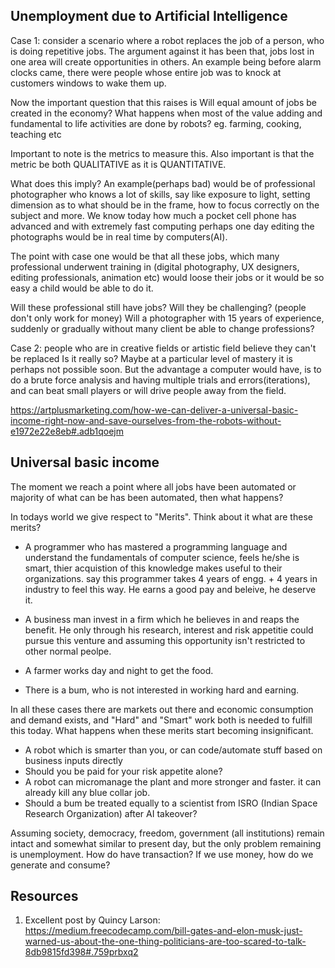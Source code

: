 ## Unemployment due to Artificial Intelligence

Case 1: consider a scenario where a robot replaces the job of a person, who is doing repetitive jobs.
The argument against it has been that, jobs lost in one area will create opportunities in others. An example being before alarm clocks came, there were people whose entire job was to knock at customers windows to wake them up.

Now the important question that this raises is
Will equal amount of jobs be created in the economy?
What happens when most of the value adding and fundamental to life activities are done by robots?
eg. farming, cooking, teaching etc

Important to note is the metrics to measure this.
Also important is that the metric be both QUALITATIVE as it is QUANTITATIVE.

What does this imply?
An example(perhaps bad) would be of professional photographer who knows a lot of skills, say like exposure to light, setting dimension as to what should be in the frame, how to focus correctly on the subject and more. We know today how much a pocket cell phone has advanced and with extremely fast computing perhaps one day editing the photographs would be in real time by computers(AI).

The point with case one would be that all these jobs, which many professional underwent training in (digital photography, UX designers, editing professionals, animation etc) would loose their jobs or it would be so easy a child would be able to do it.

Will these professional still have jobs?
Will they be challenging? (people don't only work for money)
Will a photographer with 15 years of experience, suddenly or gradually without many client be able to change professions?


Case 2: people who are in creative fields or artistic field believe they can't be replaced
Is it really so?
Maybe at a particular level of mastery it is perhaps not possible soon. But the advantage a computer would have, is to do a brute force analysis and having multiple trials and errors(iterations), and can beat small players or will drive people away from the field.


https://artplusmarketing.com/how-we-can-deliver-a-universal-basic-income-right-now-and-save-ourselves-from-the-robots-without-e1972e22e8eb#.adb1qoejm

## Universal basic income

The moment we reach a point where all jobs have been automated or majority of what can be has been automated, then what happens?

In todays world we give respect to "Merits". Think about it what are these merits?
* A programmer who has mastered a programming language and understand the fundamentals of computer science, feels he/she is smart, thier acquistion of this knowledge makes useful to their organizations. say this programmer takes 4 years of engg. + 4 years in industry to feel this way. He earns a good pay and beleive, he deserve it.

* A business man invest in a firm which he believes in and reaps the benefit. He only through his research, interest and risk appetitie could pursue this venture and assuming this opportunity isn't restricted to other normal peolpe.

* A farmer works day and night to get the food.

* There is a bum, who is not interested in working hard and earning.

In all these cases there are markets out there and economic consumption and demand exists, and "Hard" and "Smart" work both is needed to fulfill this today. What happens when these merits start becoming insignificant.
* A robot which is smarter than you, or can code/automate stuff based on business inputs directly
* Should you be paid for your risk appetite alone?
* A robot can micromanage the plant and more stronger and faster. it can already kill any blue collar job.
* Should a bum be treated equally to a scientist from ISRO (Indian Space Research Organization) after AI takeover?

Assuming society, democracy, freedom, government (all institutions) remain intact and somewhat similar to present day, but the only problem remaining is unemployment. How do have transaction? If we use money, how do we generate and consume?



## Resources
1. Excellent post by Quincy Larson:  
https://medium.freecodecamp.com/bill-gates-and-elon-musk-just-warned-us-about-the-one-thing-politicians-are-too-scared-to-talk-8db9815fd398#.759prbxq2